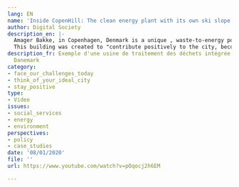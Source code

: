 ```yaml
---
lang: EN
name: 'Inside CopenHill: The clean energy plant with its own ski slope | On Location'
author: Digital Society
description_en: |-
  Amager Bakke, in Copenhagen, Denmark is a unique , waste-to-energy power plant, with a man-made mountain with its own ski slope, the world's tallest climbing wall and challenging hiking trails up the building where you'll find the best views of Copenhagen.
  This building was created to "contribute positively to the city, become part of the city, and even to be a landmark of the capital". The plant serves 680,000 people and takes waste from up to 300 lorries each day. Its steam turbine produces 63MWh of energy, while its heat exchangers are used in a district heating system.
description_fr: Exemple d'une usine de traitement des déchets intégrée dans la ville.
  Danemark
category:
- face_our_challenges_today
- think_of_your_ideal_city
- stay_positive
type:
- Video
issues:
- social_services
- energy
- environment
perspectives:
- policy
- case_studies
date: '08/01/2020'
file: ''
url: https://www.youtube.com/watch?v=pOqocj2h6EM

---
```

